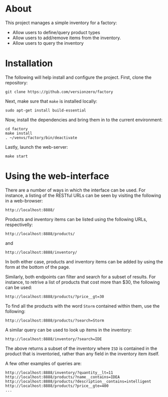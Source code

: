# About

This project manages a simple inventory for a factory:

* Allow users to define/query product types
* Allow users to add/remove items from the inventory.
* Allow users to query the inventory

# Installation

The following will help install and configure the project. First, clone the repository:

```
git clone https://github.com/versionzero/factory
```

Next, make sure that `make` is installed locally:

```
sudo apt-get install build-essential
```

Now, install the dependencies and bring them in to the current environment:

```
cd factory
make install
. ~/venvs/factory/bin/deactivate
```

Lastly, launch the web-server:

```
make start
```

# Using the web-interface

There are a number of ways in which the interface can be used. For instance, a listing of the RESTful URLs can be seen by visiting the following in a web-browser:

```
http://localhost:8888/
```

Products and inventory items can be listed using the following URLs, respectivelly:

```
http://localhost:8888/products/
```

and

```
http://localhost:8888/inventory/
```

In both either case, products and inventory items can be added by using the form at the bottom of the page.

Similarly, both endpoints can filter and search for a subset of results. For instance, to retrive a list of products that cost more than $30, the following can be used:

```
http://localhost:8888/products/?price__gt=30
```

To find all the products with the word `Storm` contained within them, use the following:

```
http://localhost:8888/products/?search=Storm
```

A similar query can be used to look up items in the inventory:

```
http://localhost:8888/inventory/?search=IDE
```

The above returns a subset of the inventory where `ISD` is contained in the product that is inventoried, rather than any field in the inventory item itself.

A few other examples of queries are:

```
http://localhost:8888/inventory/?quantity__lt=11
http://localhost:8888/products/?name__contains=IDEA
http://localhost:8888/products/?description__contains=intelligent
http://localhost:8888/products/?price__gte=400
...
```

